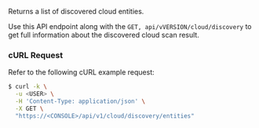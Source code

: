 Returns a list of discovered cloud entities.

Use this API endpoint along with the `GET, api/vVERSION/cloud/discovery` to get full information about the discovered cloud scan result.

### cURL Request

Refer to the following cURL example request:

```bash
$ curl -k \
  -u <USER> \
  -H 'Content-Type: application/json' \
  -X GET \
  "https://<CONSOLE>/api/v1/cloud/discovery/entities"
```